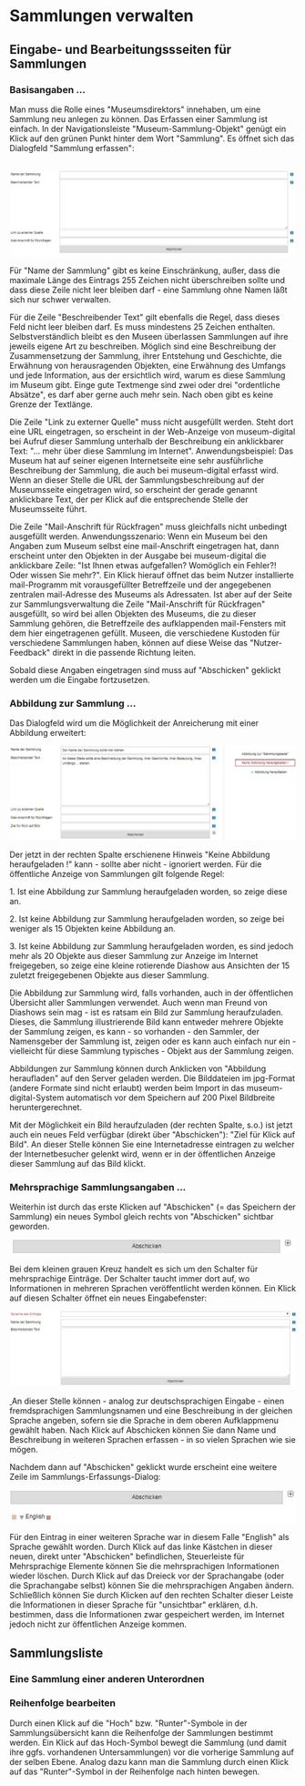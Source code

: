 Sammlungen verwalten
====================

Eingabe- und Bearbeitungssseiten für Sammlungen
-----------------------------------------------

### Basisangaben \...

Man muss die Rolle eines \"Museumsdirektors\" innehaben, um eine
Sammlung neu anlegen zu können. Das Erfassen einer Sammlung ist einfach.
In der Navigationsleiste \"Museum-Sammlung-Objekt\" genügt ein Klick auf
den grünen Punkt hinter dem Wort \"Sammlung\". Es öffnet sich das
Dialogfeld \"Sammlung erfassen\":

 ![](../../assets/musdb/collections/sammlung_erfassen.jpg)

Für \"Name der Sammlung\" gibt es keine Einschränkung, außer, dass die
maximale Länge des Eintrags 255 Zeichen nicht überschreiben sollte und
dass diese Zeile nicht leer bleiben darf - eine Sammlung ohne Namen läßt
sich nur schwer verwalten.

Für die Zeile \"Beschreibender Text\" gilt ebenfalls die Regel, dass
dieses Feld nicht leer bleiben darf. Es muss mindestens 25 Zeichen
enthalten. Selbstverständlich bleibt es den Museen überlassen Sammlungen
auf ihre jeweils eigene Art zu beschreiben. Möglich sind eine
Beschreibung der Zusammensetzung der Sammlung, ihrer Entstehung und
Geschichte, die Erwähnung von herausragenden Objekten, eine Erwähnung
des Umfangs und jede Information, aus der ersichtlich wird, warum es
diese Sammlung im Museum gibt. Einge gute Textmenge sind zwei oder drei
\"ordentliche Absätze\", es darf aber gerne auch mehr sein. Nach oben
gibt es keine Grenze der Textlänge.

Die Zeile \"Link zu externer Quelle\" muss nicht ausgefüllt werden.
Steht dort eine URL eingetragen, so erscheint in der Web-Anzeige von
museum-digital bei Aufruf dieser Sammlung unterhalb der Beschreibung ein
anklickbarer Text: \"\... mehr über diese Sammlung im Internet\".
Anwendungsbeispiel: Das Museum hat auf seiner eigenen Internetseite eine
sehr ausführliche Beschreibung der Sammlung, die auch bei museum-digital
erfasst wird. Wenn an dieser Stelle die URL der Sammlungsbeschreibung
auf der Museumsseite eingetragen wird, so erscheint der gerade genannt
anklickbare Text, der per Klick auf die entsprechende Stelle der
Museumsseite führt.

Die Zeile \"Mail-Anschrift für Rückfragen\" muss gleichfalls nicht
unbedingt ausgefüllt werden. Anwendungsszenario: Wenn ein Museum bei den
Angaben zum Museum selbst eine mail-Anschrift eingetragen hat, dann
erscheint unter den Objekten in der Ausgabe bei museum-digital die
anklickbare Zeile: \"Ist Ihnen etwas aufgefallen? Womöglich ein Fehler?!
Oder wissen Sie mehr?\". Ein Klick hierauf öffnet das beim Nutzer
installierte mail-Programm mit vorausgefüllter Betreffzeile und der
angegebenen zentralen mail-Adresse des Museums als Adressaten. Ist aber
auf der Seite zur Sammlungsverwaltung die Zeile \"Mail-Anschrift für
Rückfragen\" ausgefüllt, so wird bei allen Objekten des Museums, die zu
dieser Sammlung gehören, die Betreffzeile des aufklappenden
mail-Fensters mit dem hier eingetragenen gefüllt. Museen, die
verschiedene Kustoden für verschiedene Sammlungen haben, können auf
diese Weise das \"Nutzer-Feedback\" direkt in die passende Richtung
leiten.

Sobald diese Angaben eingetragen sind muss auf \"Abschicken\" geklickt
werden um die Eingabe fortzusetzen.

### Abbildung zur Sammlung \...

Das Dialogfeld wird um die Möglichkeit der Anreicherung mit einer
Abbildung erweitert:

![](../../assets/musdb/collections/sammlung_erfassen2.jpg)

Der jetzt in der rechten Spalte erschienene Hinweis \"Keine Abbildung
heraufgeladen !\" kann - sollte aber nicht - ignoriert werden. Für die
öffentliche Anzeige von Sammlungen gilt folgende Regel:

1\. Ist eine Abbildung zur Sammlung heraufgeladen worden, so zeige diese
an.

2\. Ist keine Abbildung zur Sammlung heraufgeladen worden, so zeige bei
weniger als 15 Objekten keine Abbildung an.

3\. Ist keine Abbildung zur Sammlung heraufgeladen worden, es sind
jedoch mehr als 20 Objekte aus dieser Sammlung zur Anzeige im Internet
freigegeben, so zeige eine kleine rotierende Diashow aus Ansichten der
15 zuletzt freigegebenen Objekte aus dieser Sammlung.

Die Abbildung zur Sammlung wird, falls vorhanden, auch in der
öffentlichen Übersicht aller Sammlungen verwendet. Auch wenn man Freund
von Diashows sein mag - ist es ratsam ein Bild zur Sammlung
heraufzuladen. Dieses, die Sammlung illustrierende Bild kann entweder
mehrere Objekte der Sammlung zeigen, es kann - so vorhanden - den
Sammler, der Namensgeber der Sammlung ist, zeigen oder es kann auch
einfach nur ein - vielleicht für diese Sammlung typisches - Objekt aus
der Sammlung zeigen.

Abbildungen zur Sammlung können durch Anklicken von \"Abbildung
heraufladen\" auf den Server geladen werden. Die Bilddateien im
jpg-Format (andere Formate sind nicht erlaubt) werden beim Import in das
museum-digital-System automatisch vor dem Speichern auf 200 Pixel
Bildbreite heruntergerechnet.

Mit der Möglichkeit ein Bild heraufzuladen (der rechten Spalte, s.o.)
ist jetzt auch ein neues Feld verfügbar (direkt über \"Abschicken\"):
\"Ziel für Klick auf Bild\". An dieser Stelle können Sie eine
Internetadresse eintragen zu welcher der Internetbesucher gelenkt wird,
wenn er in der öffentlichen Anzeige dieser Sammlung auf das Bild klickt.

### Mehrsprachige Sammlungsangaben \...

Weiterhin ist durch das erste Klicken auf \"Abschicken\" (= das
Speichern der Sammlung) ein neues Symbol gleich rechts von
\"Abschicken\" sichtbar geworden.

![](../../assets/musdb/collections/sammlung_erfassen3.jpg)

Bei dem kleinen grauen Kreuz handelt es sich um den Schalter für
mehrsprachige Einträge. Der Schalter taucht immer dort auf, wo
Informationen in mehreren Sprachen veröffentlicht werden können. Ein
Klick auf diesen Schalter öffnet ein neues Eingabefenster:

![](../../assets/musdb/collections/sammlung_erfassen4.jpg)

[ ](mailto:zeit@zeitmuseum.de?subject=Runddeckeltruhe%20(%20-%2086-64)%20%5Bmuseum-digital%5D)An
dieser Stelle können - analog zur deutschsprachigen Eingabe - einen
fremdsprachigen Sammlungsnamen und eine Beschreibung in der gleichen
Sprache angeben, sofern sie die Sprache in dem oberen Aufklappmenu
gewählt haben. Nach Klick auf Abschicken können Sie dann Name und
Beschreibung in weiteren Sprachen erfassen - in so vielen Sprachen wie
sie mögen.

Nachdem dann auf \"Abschicken\" geklickt wurde erscheint eine weitere
Zeile im Sammlungs-Erfassungs-Dialog:

![](../../assets/musdb/collections/sammlung_erfassen5.jpg)

Für den Eintrag in einer weiteren Sprache war in diesem Falle
\"English\" als Sprache gewählt worden. Durch Klick auf das linke
Kästchen in dieser neuen, direkt unter \"Abschicken\" befindlichen,
Steuerleiste für Mehrsprachige Elemente können Sie die mehrsprachigen
Informationen wieder löschen. Durch Klick auf das Dreieck vor der
Sprachangabe (oder die Sprachangabe selbst) können Sie die
mehrsprachigen Angaben ändern. Schließlich können Sie durch Klicken auf
den rechten Schalter dieser Leiste die Informationen in dieser Sprache
für \"unsichtbar\" erklären, d.h. bestimmen, dass die Informationen zwar
gespeichert werden, im Internet jedoch nicht zur öffentlichen Anzeige
kommen.

Sammlungsliste
--------------

### Eine Sammlung einer anderen Unterordnen

### Reihenfolge bearbeiten

Durch einen Klick auf die \"Hoch\" bzw. \"Runter\"-Symbole in der
Sammlungsübersicht kann die Reihenfolge der Sammlungen bestimmt werden.
Ein Klick auf das Hoch-Symbol bewegt die Sammlung (und damit ihre ggfs.
vorhandenen Untersammlungen) vor die vorherige Sammlung auf der selben
Ebene. Analog dazu kann man die Sammlung durch einen Klick auf das
\"Runter\"-Symbol in der Reihenfolge nach hinten bewegen.
